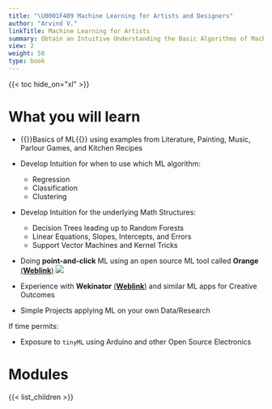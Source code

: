 ```yaml
---
title: "\U0001F409 Machine Learning for Artists and Designers"
author: "Arvind V."
linkTitle: Machine Learning for Artists
summary: Obtain an Intuitive Understanding the Basic Algorithms of Machine Learning and applying them to Creative Art/Design Projects
view: 2
weight: 50
type: book
---
```



{{< toc hide_on="xl" >}}

# What you will learn

- {{<hl>}}Basics of ML{{</hl>}} using examples from Literature, Painting, Music, Parlour Games, and Kitchen Recipes
- Develop Intuition for when to use which ML algorithm:

  - Regression  
  - Classification  
  - Clustering  
  
- Develop Intuition for the underlying Math Structures:
  - Decision Trees leading up to Random Forests
  - Linear Equations, Slopes, Intercepts, and Errors
  - Support Vector Machines and Kernel Tricks
  
- Doing **point-and-click** ML using an open source ML tool called **Orange** [(**Weblink**)](https://orangedatamining.com/)
![](https://orangedatamining.com/screenshots/paint-data.png)
- Experience with **Wekinator** [(**Weblink**)](https://www.wekinator.org/) and similar ML apps for Creative Outcomes
- Simple Projects applying ML on your own Data/Research 

If time permits:

- Exposure to `tinyML` using Arduino and other Open Source Electronics


# Modules
{{< list_children >}}

